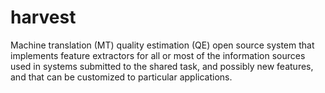 harvest
=======

Machine translation (MT) quality estimation (QE) open source system that implements feature extractors for all or most of the information sources
used in systems submitted to the shared task, and possibly new features, and that can be customized
to particular applications.

